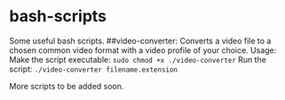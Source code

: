 # bash-scripts
Some useful bash scripts.
##video-converter:
Converts a video file to a chosen common video format with a video profile of your choice.
Usage: 
Make the script executable: 
`sudo chmod +x ./video-converter`
Run the script: 
`./video-converter filename.extension`

More scripts to be added soon.
